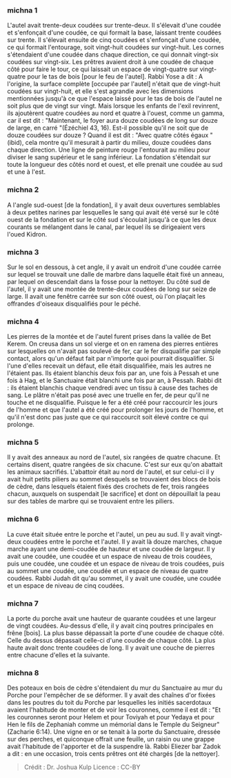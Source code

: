 
### michna 1
L'autel avait trente-deux coudées sur trente-deux. Il s'élevait d'une coudée et s'enfonçait d'une coudée, ce qui formait la base, laissant trente coudées sur trente. Il s'élevait ensuite de cinq coudées et s'enfonçait d'une coudée, ce qui formait l'entourage, soit vingt-huit coudées sur vingt-huit. Les cornes s'étendaient d'une coudée dans chaque direction, ce qui donnait vingt-six coudées sur vingt-six. Les prêtres avaient droit à une coudée de chaque côté pour faire le tour, ce qui laissait un espace de vingt-quatre sur vingt-quatre pour le tas de bois [pour le feu de l'autel]. Rabbi Yose a dit : A l'origine, la surface complète [occupée par l'autel] n'était que de vingt-huit coudées sur vingt-huit, et elle s'est agrandie avec les dimensions mentionnées jusqu'à ce que l'espace laissé pour le tas de bois de l'autel ne soit plus que de vingt sur vingt. Mais lorsque les enfants de l'exil revinrent, ils ajoutèrent quatre coudées au nord et quatre à l'ouest, comme un gamma, car il est dit : "Maintenant, le foyer aura douze coudées de long sur douze de large, en carré "(Ézéchiel 43, 16). Est-il possible qu'il ne soit que de douze coudées sur douze ? Quand il est dit : "Avec quatre côtés égaux "(ibid), cela montre qu'il mesurait à partir du milieu, douze coudées dans chaque direction. Une ligne de peinture rouge l'entourait au milieu pour diviser le sang supérieur et le sang inférieur. La fondation s'étendait sur toute la longueur des côtés nord et ouest, et elle prenait une coudée au sud et une à l'est.

### michna 2
A l'angle sud-ouest [de la fondation], il y avait deux ouvertures semblables à deux petites narines par lesquelles le sang qui avait été versé sur le côté ouest de la fondation et sur le côté sud s'écoulait jusqu'à ce que les deux courants se mélangent dans le canal, par lequel ils se dirigeaient vers l'oued Kidron.

### michna 3
Sur le sol en dessous, à cet angle, il y avait un endroit d'une coudée carrée sur lequel se trouvait une dalle de marbre dans laquelle était fixé un anneau, par lequel on descendait dans la fosse pour la nettoyer. Du côté sud de l'autel, il y avait une montée de trente-deux coudées de long sur seize de large. Il avait une fenêtre carrée sur son côté ouest, où l'on plaçait les offrandes d'oiseaux disqualifiés pour le péché.

### michna 4
Les pierres de la montée et de l'autel furent prises dans la vallée de Bet Kerem. On creusa dans un sol vierge et on en ramena des pierres entières sur lesquelles on n'avait pas soulevé de fer, car le fer disqualifie par simple contact, alors qu'un défaut fait par n'importe quoi pourrait disqualifier. Si l'une d'elles recevait un défaut, elle était disqualifiée, mais les autres ne l'étaient pas. Ils étaient blanchis deux fois par an, une fois à Pessah et une fois à Hag, et le Sanctuaire était blanchi une fois par an, à Pessah. Rabbi dit : ils étaient blanchis chaque vendredi avec un tissu à cause des taches de sang. Le plâtre n'était pas posé avec une truelle en fer, de peur qu'il ne touche et ne disqualifie. Puisque le fer a été créé pour raccourcir les jours de l'homme et que l'autel a été créé pour prolonger les jours de l'homme, et qu'il n'est donc pas juste que ce qui raccourcit soit élevé contre ce qui prolonge.

### michna 5
Il y avait des anneaux au nord de l'autel, six rangées de quatre chacune. Et certains disent, quatre rangées de six chacune. C'est sur eux qu'on abattait les animaux sacrifiés. L'abattoir était au nord de l'autel, et sur celui-ci il y avait huit petits piliers au sommet desquels se trouvaient des blocs de bois de cèdre, dans lesquels étaient fixés des crochets de fer, trois rangées chacun, auxquels on suspendait [le sacrifice] et dont on dépouillait la peau sur des tables de marbre qui se trouvaient entre les piliers. 

### michna 6
La cuve était située entre le porche et l'autel, un peu au sud. Il y avait vingt-deux coudées entre le porche et l'autel. Il y avait là douze marches, chaque marche ayant une demi-coudée de hauteur et une coudée de largeur. Il y avait une coudée, une coudée et un espace de niveau de trois coudées, puis une coudée, une coudée et un espace de niveau de trois coudées, puis au sommet une coudée, une coudée et un espace de niveau de quatre coudées. Rabbi Judah dit qu'au sommet, il y avait une coudée, une coudée et un espace de niveau de cinq coudées.

### michna 7
La porte du porche avait une hauteur de quarante coudées et une largeur de vingt coudées. Au-dessus d'elle, il y avait cinq poutres principales en frêne [bois]. La plus basse dépassait la porte d'une coudée de chaque côté. Celle du dessus dépassait celle-ci d'une coudée de chaque côté. La plus haute avait donc trente coudées de long. Il y avait une couche de pierres entre chacune d'elles et la suivante.

### michna 8
Des poteaux en bois de cèdre s'étendaient du mur du Sanctuaire au mur du Porche pour l'empêcher de se déformer. Il y avait des chaînes d'or fixées dans les poutres du toit du Porche par lesquelles les initiés sacerdotaux avaient l'habitude de monter et de voir les couronnes, comme il est dit : "Et les couronnes seront pour Helem et pour Toviyah et pour Yedaya et pour Hen le fils de Zephaniah comme un mémorial dans le Temple du Seigneur" (Zacharie 6:14). Une vigne en or se tenait à la porte du Sanctuaire, dressée sur des perches, et quiconque offrait une feuille, un raisin ou une grappe avait l'habitude de l'apporter et de la suspendre là. Rabbi Eliezer bar Zadok a dit : en une occasion, trois cents prêtres ont été chargés [de la nettoyer].

>Crédit : Dr. Joshua Kulp
>Licence : CC-BY